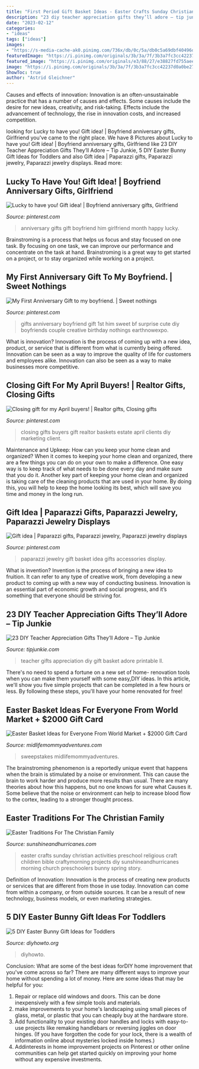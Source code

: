 ```yaml
---
title: "First Period Gift Basket Ideas - Easter Crafts Sunday Christian Activities Preschool Religious Craft Children Bible Craftymorning Projects Diy Sunshineandhurricanes Morning Church Preschoolers Bunny Spring Story"
description: "23 diy teacher appreciation gifts they’ll adore – tip junkie"
date: "2023-02-12"
categories:
- "ideas"
tags: ["ideas"]
images:
- "https://s-media-cache-ak0.pinimg.com/736x/db/0c/5a/db0c5a69dbf40496d10e988aa0f65be0.jpg"
featuredImage: "https://i.pinimg.com/originals/3b/3a/7f/3b3a7fc3cc42237d0a0be2718e790107.jpg"
featured_image: "https://i.pinimg.com/originals/e3/88/27/e38827fd755aee3038c1e9955bfb2971.jpg"
image: "https://i.pinimg.com/originals/3b/3a/7f/3b3a7fc3cc42237d0a0be2718e790107.jpg"
ShowToc: true
author: "Astrid Gleichner"
---
```



Causes and effects of innovation:
Innovation is an often-unsustainable practice that has a number of causes and effects. Some causes include the desire for new ideas, creativity, and risk-taking. Effects include the advancement of technology, the rise in innovation costs, and increased competition.

	

		
looking for Lucky to have you! Gift idea! | Boyfriend anniversary gifts, Girlfriend you've came to the right place. We have 8 Pictures about Lucky to have you! Gift idea! | Boyfriend anniversary gifts, Girlfriend like 23 DIY Teacher Appreciation Gifts They’ll Adore – Tip Junkie, 5 DIY Easter Bunny Gift Ideas for Toddlers and also Gift idea | Paparazzi gifts, Paparazzi jewelry, Paparazzi jewelry displays. Read more:
		
    
## Lucky To Have You! Gift Idea! | Boyfriend Anniversary Gifts, Girlfriend

<img loading=lazy src="https://i.pinimg.com/originals/3b/3a/7f/3b3a7fc3cc42237d0a0be2718e790107.jpg" onerror="this.onerror=null;this.src='https://tse3.mm.bing.net/th?id=OIP.ERwgY1u4dk-VhtxIpTAGLQHaJ4&amp;pid=15.1';" alt="Lucky to have you! Gift idea! | Boyfriend anniversary gifts, Girlfriend">

_Source: pinterest.com_

>anniversary gifts gift boyfriend him girlfriend month happy lucky. 

	

Brainstroming is a process that helps us focus and stay focused on one task. By focusing on one task, we can improve our performance and concentrate on the task at hand. Brainstroming is a great way to get started on a project, or to stay organized while working on a project.

    
## My First Anniversary Gift To My Boyfriend. | Sweet Nothings ️

<img loading=lazy src="https://s-media-cache-ak0.pinimg.com/736x/db/0c/5a/db0c5a69dbf40496d10e988aa0f65be0.jpg" onerror="this.onerror=null;this.src='https://tse2.mm.bing.net/th?id=OIP.Buhvl4BuFwQNxUXb-rEEGQHaLG&amp;pid=15.1';" alt="My First Anniversary Gift to my boyfriend. | Sweet nothings ️">

_Source: pinterest.com_

>gifts anniversary boyfriend gift 1st him sweet bf surprise cute diy boyfriends couple creative birthday nothings earthnowexpo. 

	

What is innovation?
Innovation is the process of coming up with a new idea, product, or service that is different from what is currently being offered. Innovation can be seen as a way to improve the quality of life for customers and employees alike. Innovation can also be seen as a way to make businesses more competitive.

    
## Closing Gift For My April Buyers! | Realtor Gifts, Closing Gifts

<img loading=lazy src="https://i.pinimg.com/originals/e3/88/27/e38827fd755aee3038c1e9955bfb2971.jpg" onerror="this.onerror=null;this.src='https://tse2.mm.bing.net/th?id=OIP.rpq4bg9xLbfrsJqD1yf9YgHaNK&amp;pid=15.1';" alt="Closing gift for my April buyers! | Realtor gifts, Closing gifts">

_Source: pinterest.com_

>closing gifts buyers gift realtor baskets estate april clients diy marketing client. 

	

Maintenance and Upkeep: How can you keep your home clean and organized?
When it comes to keeping your home clean and organized, there are a few things you can do on your own to make a difference. One easy way is to keep track of what needs to be done every day and make sure that you do it. Another key part of keeping your home clean and organized is taking care of the cleaning products that are used in your home. By doing this, you will help to keep the home looking its best, which will save you time and money in the long run.

    
## Gift Idea | Paparazzi Gifts, Paparazzi Jewelry, Paparazzi Jewelry Displays

<img loading=lazy src="https://i.pinimg.com/originals/27/fe/56/27fe56921eea38733920c4f6a02cffb6.jpg" onerror="this.onerror=null;this.src='https://tse4.mm.bing.net/th?id=OIP.QG4yOFQVQntcsqFhlh3fpAHaNK&amp;pid=15.1';" alt="Gift idea | Paparazzi gifts, Paparazzi jewelry, Paparazzi jewelry displays">

_Source: pinterest.com_

>paparazzi jewelry gift basket idea gifts accessories display. 

	

What is invention?
Invention is the process of bringing a new idea to fruition. It can refer to any type of creative work, from developing a new product to coming up with a new way of conducting business. Innovation is an essential part of economic growth and social progress, and it’s something that everyone should be striving for.

    
## 23 DIY Teacher Appreciation Gifts They’ll Adore – Tip Junkie

<img loading=lazy src="https://cdn.tipjunkie.com/wp-content/uploads/cache/af/17/af17978ec750e9ed04d93ddf913aa169.jpg" onerror="this.onerror=null;this.src='https://tse3.mm.bing.net/th?id=OIP.NQipSL5EYeh3jAPGI_t_mwHaJ1&amp;pid=15.1';" alt="23 DIY Teacher Appreciation Gifts They’ll Adore – Tip Junkie">

_Source: tipjunkie.com_

>teacher gifts appreciation diy gift basket adore printable ll. 

	

There's no need to spend a fortune on a new set of home- renovation tools when you can make them yourself with some easy,DIY ideas. In this article, we'll show you five simple projects that can be completed in a few hours or less. By following these steps, you'll have your home renovated for free!

    
## Easter Basket Ideas For Everyone From World Market + $2000 Gift Card

<img loading=lazy src="http://www.midlifemommyadventures.com/uploads/1/6/2/5/16255298/5723239_orig.jpg" onerror="this.onerror=null;this.src='https://tse3.mm.bing.net/th?id=OIP.r-daP4gia6kbJtQlBjKbjQHaJ4&amp;pid=15.1';" alt="Easter Basket Ideas for Everyone From World Market + $2000 Gift Card">

_Source: midlifemommyadventures.com_

>sweepstakes midlifemommyadventures. 

	

The brainstroming phenomenon is a reportedly unique event that happens when the brain is stimulated by a noise or environment. This can cause the brain to work harder and produce more results than usual. There are many theories about how this happens, but no one knows for sure what Causes it. Some believe that the noise or environment can help to increase blood flow to the cortex, leading to a stronger thought process.

    
## Easter Traditions For The Christian Family

<img loading=lazy src="https://www.sunshineandhurricanes.com/wp-content/uploads/2016/03/sunday-school-easter-crafts-for-kids-.png" onerror="this.onerror=null;this.src='https://tse1.mm.bing.net/th?id=OIP.VOFW7lCjDbQt8tdgNKN-YAAAAA&amp;pid=15.1';" alt="Easter Traditions For The Christian Family">

_Source: sunshineandhurricanes.com_

>easter crafts sunday christian activities preschool religious craft children bible craftymorning projects diy sunshineandhurricanes morning church preschoolers bunny spring story. 

	

Definition of Innovation:
Innovation is the process of creating new products or services that are different from those in use today. Innovation can come from within a company, or from outside sources. It can be a result of new technology, business models, or even marketing strategies.

    
## 5 DIY Easter Bunny Gift Ideas For Toddlers

<img loading=lazy src="https://www.diyhowto.org/wp-content/uploads/2016/03/DIY-Envelope-Bunny-Treat-Easter-Bunny-Gift-Ideas.jpg" onerror="this.onerror=null;this.src='https://tse2.mm.bing.net/th?id=OIP.39EjAuTYK0jXUtnD53mOAQHaJ8&amp;pid=15.1';" alt="5 DIY Easter Bunny Gift Ideas for Toddlers">

_Source: diyhowto.org_

>diyhowto. 

	

Conclusion: What are some of the best ideas forDIY home improvement that you've come across so far?
There are many different ways to improve your home without spending a lot of money. Here are some ideas that may be helpful for you: 
1. Repair or replace old windows and doors. This can be done inexpensively with a few simple tools and materials. 
2. make improvements to your home's landscaping using small pieces of glass, metal, or plastic that you can cheaply buy at the hardware store. 
3. Add functionality to your existing door handles and locks with easy-to-use projects like remaking handlebars or reversing jiggles on door hinges. (If you have forgotten the code for your lock, there is a wealth of information online about mysteries locked inside homes.) 
4. Addinterests in home improvement projects on Pinterest or other online communities can help get started quickly on improving your home without any expensive investments.

